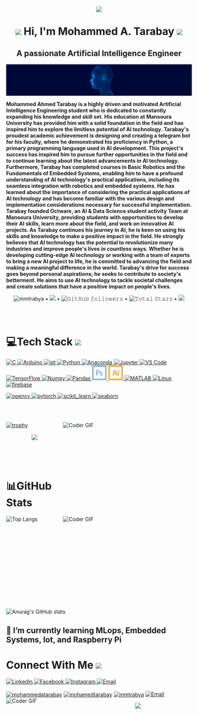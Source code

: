 <h1 align="center">
  
  ![](https://capsule-render.vercel.app/api?type=waving&color=gradient&height=100&section=header)

  <img
    src="https://camo.githubusercontent.com/5bbf8ca61ef5f92684489ace45ad6f45984fff87a621040c62b1fe31e3005ff9/687474703a2f2f692e696d6775722e636f6d2f436a34724d72532e676966"
    width="30"
  />
Hi, I'm Mohammed A. Tarabay
  <img
    src="https://media.giphy.com/media/hvRJCLFzcasrR4ia7z/giphy.gif"
    width="28"
  />
</h1>

<h2 align="center"> A passionate Artificial Intelligence Engineer</h2>

<img align="center" alt="coding" src="cover.png">




**Mohammed Ahmed Tarabay is a highly driven and motivated Artificial Intelligence Engineering student who is dedicated to constantly expanding his knowledge and skill set. His education at Mansoura University has provided him with a solid foundation in the field and has inspired him to explore the limitless potential of AI technology. Tarabay's proudest academic achievement is designing and creating a telegram bot for his faculty, where he demonstrated his proficiency in Python, a primary programming language used in AI development. This project's success has inspired him to pursue further opportunities in the field and to continue learning about the latest advancements in AI technology. Furthermore, Tarabay has completed courses in Basic Robotics and the Fundamentals of Embedded Systems, enabling him to have a profound understanding of AI technology's practical applications, including its seamless integration with robotics and embedded systems. He has learned about the importance of considering the practical applications of AI technology and has become familiar with the various design and implementation considerations necessary for successful implementation. Tarabay founded Octware, an AI & Data Science student activity Team at Mansoura University, providing students with opportunities to develop their AI skills, learn more about the field, and work on innovative AI projects. As Tarabay continues his journey in AI, he is keen on using his skills and knowledge to make a positive impact in the field. He strongly believes that AI technology has the potential to revolutionize many industries and improve people's lives in countless ways. Whether he is developing cutting-edge AI technology or working with a team of experts to bring a new AI project to life, he is committed to advancing the field and making a meaningful difference in the world. Tarabay's drive for success goes beyond personal aspirations; he seeks to contribute to society's betterment. He aims to use AI technology to tackle societal challenges and create solutions that have a positive impact on people's lives.**



<p align="center">
   <img src="https://komarev.com/ghpvc/?username=mmtrabya&label=Profile%20views&color=f50000&style=plastic" alt="mmtrabya" /> 
  •
    <a href="https://user-badge.committers.top/egypt_private/mmtrabya"
      ><img
        src="https://user-badge.committers.top/egypt_private/mmtrabya.svg"
    /></a>
    •
    <img
      alt="𝙶𝚒𝚝𝙷𝚞𝚋 𝚏𝚘𝚕𝚕𝚘𝚠𝚎𝚛𝚜"
      src="https://img.shields.io/github/followers/mmtrabya?label=Followers&style=social"
    />
    •
    <img
      src="https://img.shields.io/github/stars/mmtrabya?label=Stars"
      alt="𝚃𝚘𝚝𝚊𝚕 𝚂𝚝𝚊𝚛𝚜"
    />
    •
    <a href="https://github.com/sponsors/mmtrabya"
      ><img
        src="https://img.shields.io/static/v1?label=Sponsor&message=%E2%9D%A4&logo=GitHub&color=%23fe8e86"
    /></a>
  </p>

<br /><br />



 <p align="center"> 
  <h1> 💻Tech Stack <img src="https://media2.giphy.com/media/QssGEmpkyEOhBCb7e1/giphy.gif?cid=ecf05e47a0n3gi1bfqntqmob8g9aid1oyj2wr3ds3mg700bl&rid=giphy.gif"   width="3.8%"/></h1></p>

  <a href="https://en.wikipedia.org/wiki/C_(programming_language)" target="_blank" rel="noreferrer">
    <img
      src="https://cdn.jsdelivr.net/gh/devicons/devicon/icons/c/c-original.svg"
      alt="C"
      width="40"
      height="40"
    />
  </a>
  <a href="https://www.arduino.cc/" target="_blank" rel="noreferrer">
    <img
      src="https://cdn.jsdelivr.net/gh/devicons/devicon/icons/arduino/arduino-original-wordmark.svg"
      alt="Arduino"
      width="40"
      height="40"
    />
  </a>
  <a href="https://git-scm.com/" target="_blank" rel="noreferrer">
    <img
      src="https://cdn.jsdelivr.net/gh/devicons/devicon/icons/git/git-original.svg"
      alt="git"
      width="40"
      height="40"
    />
  </a>
  <a href="https://www.python.org/" target="_blank" rel="noreferrer">
    <img
      src="https://cdn.jsdelivr.net/gh/devicons/devicon/icons/python/python-original.svg"
      alt="Python"
      width="40"
      height="40"
    />
  </a>
  <a href="https://www.anaconda.com/" target="_blank" rel="noreferrer">
    <img
      src="https://cdn.jsdelivr.net/gh/devicons/devicon/icons/anaconda/anaconda-original.svg"
      alt="Anaconda"
      width="40"
      height="40"
    />
  </a>
  <a href="https://jupyter.org/" target="_blank" rel="noreferrer">
    <img
      src="https://cdn.jsdelivr.net/gh/devicons/devicon/icons/jupyter/jupyter-original-wordmark.svg"
      alt="Jupyter"
      width="40"
      height="40"
    />
  </a>
  <a href="https://code.visualstudio.com/" target="_blank" rel="noreferrer">
    <img
      src="https://cdn.jsdelivr.net/gh/devicons/devicon/icons/vscode/vscode-original.svg"
      alt="VS Code"
      width="40"
      height="40"
    />
  </a>
  <a href="https://www.tensorflow.org/" target="_blank" rel="noreferrer">
    <img
      src="https://cdn.jsdelivr.net/gh/devicons/devicon/icons/tensorflow/tensorflow-original.svg"
      alt="TensorFlow"
      width="40"
      height="40"
    />
  </a>
  <a href="https://numpy.org/" target="_blank" rel="noreferrer">
    <img
      src="https://cdn.jsdelivr.net/gh/devicons/devicon/icons/numpy/numpy-original.svg"
      alt="Numpy"
      width="40"
      height="40"
    />
  </a>
  <a href="https://pandas.pydata.org/" target="_blank" rel="noreferrer">
    <img
      src="https://cdn.jsdelivr.net/gh/devicons/devicon/icons/pandas/pandas-original.svg"
      alt="Pandas"
      width="40"
      height="40"
    />
  </a>
  <a href="https://www.adobe.com/products/photoshop.html" target="_blank" rel="noreferrer">
    <img
      src="https://raw.githubusercontent.com/devicons/devicon/master/icons/photoshop/photoshop-line.svg"
      alt="Photoshop"
      width="40"
      height="40"
    <a/>
   <a href="https://www.adobe.com/products/illustrator.html" target="_blank" rel="noreferrer">
    <img
      src="https://raw.githubusercontent.com/devicons/devicon/master/icons/illustrator/illustrator-line.svg"
      alt="illustrator"
      width="40"
      height="40"
    <a/>
  </a>
  <a href="https://www.mathworks.com/products/matlab.html" target="_blank" rel="noreferrer">
    <img
      src="https://cdn.jsdelivr.net/gh/devicons/devicon/icons/matlab/matlab-original.svg"
      alt="MATLAB"
      width="40"
      height="40"
    />
  </a>
  <a href="https://www.linux.org/" target="_blank" rel="noreferrer">
    <img
      src="https://cdn.jsdelivr.net/gh/devicons/devicon/icons/linux/linux-original.svg"
      alt="Linux"
      width="40"
      height="40"
    />
  </a>
  <a href="https://firebase.google.com/" target="_blank" rel="noreferrer"> <img src="https://www.vectorlogo.zone/logos/firebase/firebase-icon.svg" alt="firebase" width="40" height="40"/> </a>
  <p align="left"> <a href="https://opencv.org/" target="_blank" rel="noreferrer"> <img src="https://www.vectorlogo.zone/logos/opencv/opencv-icon.svg" alt="opencv" width="40" height="40"/> </a> 
    <a href="https://pytorch.org/" target="_blank" rel="noreferrer"> <img src="https://www.vectorlogo.zone/logos/pytorch/pytorch-icon.svg" alt="pytorch" width="40" height="40"/> </a> 
    <a href="https://scikit-learn.org/" target="_blank" rel="noreferrer"> <img src="https://upload.wikimedia.org/wikipedia/commons/0/05/Scikit_learn_logo_small.svg" alt="scikit_learn" width="40" height="40"/> </a> 
    <a href="https://seaborn.pydata.org/" target="_blank" rel="noreferrer"> <img src="https://seaborn.pydata.org/_images/logo-mark-lightbg.svg" alt="seaborn" width="40" height="40"/> </a> 
  </p>
<br /> <br />


[![trophy](https://github-profile-trophy.vercel.app/?username=mmtrabya&theme=monokai)](https://github.com/mmtrabya/github-profile-trophy)
<img alt="Coder GIF" align="right" height=250 width=350 src="https://cdn.dribbble.com/users/730703/screenshots/6581243/avento.gif" />
  <p align="center">
    <img
      align="center"
      src="https://github-readme-streak-stats.herokuapp.com/?user=mmtrabya&theme=dark&hide_border=true"
    />
  </p>

  <br />
<br /> <br />

  

  # 📊GitHub Stats 

  <p align="left">
   

<img alt="Coder GIF" align="right" height=250 width=350 src="https://images.squarespace-cdn.com/content/v1/5769fc401b631bab1addb2ab/1541580611624-TE64QGKRJG8SWAIUS7NS/ke17ZwdGBToddI8pDm48kPoswlzjSVMM-SxOp7CV59BZw-zPPgdn4jUwVcJE1ZvWQUxwkmyExglNqGp0IvTJZamWLI2zvYWH8K3-s_4yszcp2ryTI0HqTOaaUohrI8PI6FXy8c9PWtBlqAVlUS5izpdcIXDZqDYvprRqZ29Pw0o/coding-freak.gif" />  

    
   ![Top Langs](https://github-readme-stats.vercel.app/api/top-langs/?username=mmtrabya&layout=compact&theme=radical)
   
 


 ![Anurag's GitHub stats](https://github-readme-stats.vercel.app/api?username=mmtrabya&show=reviews&show_icons=true&theme=radical)
    

 

  
  
    
 <h2> 🌱 I’m currently learning MLops, Embedded Systems, Iot, and Raspberry Pi </h2>
    
</p>

  <h1>
    Connect With Me
    <img
      src="https://github.com/JayantGoel001/JayantGoel001/raw/master/GIF/Handshake.gif"
      height="25px"
    />
  </h1>

  <a href="https://www.linkedin.com/in/mohammed-a-tarabay-36b956235/" target="_blank" rel="noreferrer">
    <img
      src="https://cdn.jsdelivr.net/gh/devicons/devicon/icons/linkedin/linkedin-original.svg"
      alt="LinkedIn"
      width="40"
      height="40"
    />
  </a>
  <a href="https://www.facebook.com/mohamed.tarabay.77" target="_blank" rel="noreferrer">
    <img
      src="https://cdn.jsdelivr.net/gh/devicons/devicon/icons/facebook/facebook-original.svg"
      alt="Facebook"
      width="40"
      height="40"
    />
  </a>
  <a href="https://www.instagram.com/themohammedtarabay/" target="_blank" rel="noreferrer">
    <img
      src="https://www.vectorlogo.zone/logos/instagram/instagram-icon.svg"
      alt="Instagram"
      width="40"
      height="40"
    />
  </a>
  <a href="mailto:midotarabay66@gmail.com"><img alt="Email" src="https://img.shields.io/badge/Email-midotarabay66@gmail.com-blue?&style=plastic&logo=gmail"></a>
  <br></br>
  <a href="https://kaggle.com/mohammedatarabay" target="blank"><img align="center" src="https://raw.githubusercontent.com/rahuldkjain/github-profile-readme-generator/master/src/images/icons/Social/kaggle.svg" alt="mohammedatarabay" height="40" width="40" /></a>
  <a href="https://www.behance.net/mohamedtarabay" target="blank"><img align="center" src="https://raw.githubusercontent.com/rahuldkjain/github-profile-readme-generator/master/src/images/icons/Social/behance.svg" alt="mohamedtarabay" height="40" width="40" /></a>
 <a href="https://www.hackerrank.com/midotarabay66" target="blank"><img align="center" src="https://raw.githubusercontent.com/rahuldkjain/github-profile-readme-generator/master/src/images/icons/Social/hackerrank.svg" alt="mmtrabya" height="40" width="40" /></a>
 <a href="mailto:mohammedtarabay@std.mans.edu.eg"><img alt="Email" src="https://img.shields.io/badge/Email-mohammedtarabay@std.mans.edu.eg-blue?&style=plastic&logo=gmail"></a>
<img alt="Coder GIF" align="left" height=250 width=350 src="https://raw.githubusercontent.com/TheDudeThatCode/TheDudeThatCode/master/Assets/Developer.gif" />
 
![](https://capsule-render.vercel.app/api?type=waving&color=gradient&height=100&section=footer)
</div>
